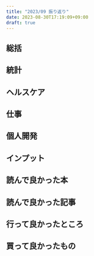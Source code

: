 ```yaml
---
title: "2023/09 振り返り"
date: 2023-08-30T17:19:09+09:00
draft: true
---
```


## 総括

## 統計

## ヘルスケア

## 仕事

## 個人開発

## インプット

## 読んで良かった本

## 読んで良かった記事

## 行って良かったところ

## 買って良かったもの
